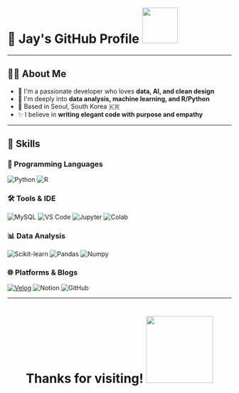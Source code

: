 # 🌱 Jay's GitHub Profile <img src="https://media.giphy.com/media/WUlplcMpOCEmTGBtBW/giphy.gif" width="80">
---


## 👨‍💻 About Me

- 🌱 I'm a passionate developer who loves **data, AI, and clean design**  
- 🧠 I'm deeply into **data analysis, machine learning, and R/Python**  
- 📍 Based in Seoul, South Korea 🇰🇷  
- ✨ I believe in **writing elegant code with purpose and empathy**

---
## 🚀 Skills

### 🧠 Programming Languages 
![Python](https://img.shields.io/badge/Python-3776AB.svg?&style=for-the-badge&logo=python&logoColor=white)
![R](https://img.shields.io/badge/R-276DC3.svg?&style=for-the-badge&logo=r&logoColor=white)

### 🛠 Tools & IDE
![MySQL](https://img.shields.io/badge/MySQL-4479A1.svg?&style=for-the-badge&logo=mysql&logoColor=white)
![VS Code](https://img.shields.io/badge/VS%20Code-007ACC.svg?&style=for-the-badge&logo=visualstudiocode&logoColor=white)
![Jupyter](https://img.shields.io/badge/Jupyter-F37626.svg?&style=for-the-badge&logo=jupyter&logoColor=white)
![Colab](https://img.shields.io/badge/Google%20Colab-F9AB00.svg?&style=for-the-badge&logo=googlecolab&logoColor=white)

### 📊 Data Analysis
![Scikit-learn](https://img.shields.io/badge/Scikit--learn-F7931E.svg?&style=for-the-badge&logo=scikitlearn&logoColor=white)
![Pandas](https://img.shields.io/badge/Pandas-150458.svg?&style=for-the-badge&logo=pandas&logoColor=white)
![Numpy](https://img.shields.io/badge/Numpy-013243.svg?&style=for-the-badge&logo=numpy&logoColor=white)

### 🌐 Platforms & Blogs
[![Velog](https://img.shields.io/badge/Velog-20C997.svg?&style=for-the-badge&logo=velog&logoColor=white)](https://velog.io/@dlwpdl0323)
![Notion](https://img.shields.io/badge/Notion-000000.svg?&style=for-the-badge&logo=notion&logoColor=white)
![GitHub](https://img.shields.io/badge/GitHub-181717.svg?&style=for-the-badge&logo=github&logoColor=white)

---

<div align="center">
  <h1> Thanks for visiting! <img src="https://media.giphy.com/media/S8TzUKzRPjepzJx37U/giphy.gif" width="150">
</div>

